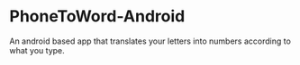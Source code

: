 # PhoneToWord-Android
An android based app that translates your letters into numbers according to what you type.
